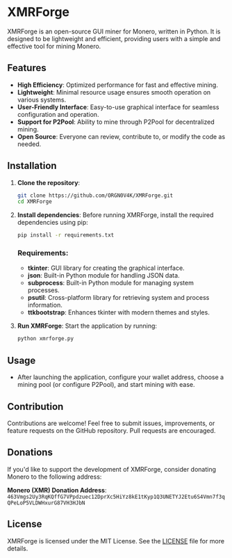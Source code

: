 # XMRForge

XMRForge is an open-source GUI miner for Monero, written in Python. It is designed to be lightweight and efficient, providing users with a simple and effective tool for mining Monero.

## Features

- **High Efficiency**: Optimized performance for fast and effective mining.
- **Lightweight**: Minimal resource usage ensures smooth operation on various systems.
- **User-Friendly Interface**: Easy-to-use graphical interface for seamless configuration and operation.
- **Support for P2Pool**: Ability to mine through P2Pool for decentralized mining.
- **Open Source**: Everyone can review, contribute to, or modify the code as needed.

## Installation

1. **Clone the repository**:
   ```bash
   git clone https://github.com/ORGN0V4K/XMRForge.git
   cd XMRForge
   ```
2. **Install dependencies**:
   Before running XMRForge, install the required dependencies using pip:
   ```bash
   pip install -r requirements.txt
   ```

   ### Requirements:
   - **tkinter**: GUI library for creating the graphical interface.
   - **json**: Built-in Python module for handling JSON data.
   - **subprocess**: Built-in Python module for managing system processes.
   - **psutil**: Cross-platform library for retrieving system and process information.
   - **ttkbootstrap**: Enhances tkinter with modern themes and styles.

3. **Run XMRForge**:
   Start the application by running:
   ```bash
   python xmrforge.py
   ```

## Usage

- After launching the application, configure your wallet address, choose a mining pool (or configure P2Pool), and start mining with ease.

## Contribution

Contributions are welcome! Feel free to submit issues, improvements, or feature requests on the GitHub repository. Pull requests are encouraged.

## Donations

If you'd like to support the development of XMRForge, consider donating Monero to the following address:

**Monero (XMR) Donation Address**:  
`463Vmgs2Uy3RqKQffG7VPpdzuec12DprXc5HiYz8kE1tKyp1Q3UNETYJ2Etu6S4Vmn7f3qQPeLoP5VLDWHxurG87VH3HJbN`

## License

XMRForge is licensed under the MIT License. See the [LICENSE](LICENSE) file for more details.
